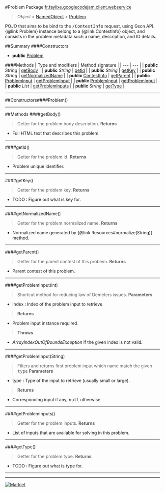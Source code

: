 #Problem
Package [fr.faylixe.googlecodejam.client.webservice](README.md)<br>

> *Object* > [NamedObject](ommon/NamedObject.md) > [Problem](Problem.md)

<p>POJO that aims to be bind to the <tt>/ContestInfo</tt>
 request, using Gson API. {@link Problem} instance belong
 to a {@link ContestInfo} object, and consists in the problem
 metadata such a name, description, and IO details.</p>

##Summary
####Constructors
* **public** [Problem](#problem)

####Methods
| Type and modifiers | Method signature |
| --- | --- |
| **public** *String* | [getBody](#getbody) |
| **public** *String* | [getId](#getid) |
| **public** *String* | [getKey](#getkey) |
| **public** *String* | [getNormalizedName](#getnormalizedname) |
| **public** [ContestInfo](ContestInfo.md) | [getParent](#getparent) |
| **public** [ProblemInput](ProblemInput.md) | [getProblemInput](#getprobleminputint) |
| **public** [ProblemInput](ProblemInput.md) | [getProblemInput](#getprobleminputstring) |
| **public** *List* | [getProblemInputs](#getprobleminputs) |
| **public** *String* | [getType](#gettype) |

---


##Constructors####Problem()
> 

---


##Methods
####getBody()
> Getter for the problem body description.
> **Returns**
* Full HTML text that describes this problem.


---

####getId()
> Getter for the problem id.
> **Returns**
* Problem unique identifier.


---

####getKey()
> Getter for the problem key.
> **Returns**
* TODO : Figure out what is key for.


---

####getNormalizedName()
> Getter for the problem normalized name.
> **Returns**
* Normalized name generated by {@link Resources#normalize(String)} method.


---

####getParent()
> Getter for the parent contest of this problem.
> **Returns**
* Parent contest of this problem.


---

####getProblemInput(int)
> Shortcut method for reducing law of Demeters issues.
> **Parameters**
* index : Index of the problem input to retrieve.

> **Returns**
* Problem input instance required.

> **Throws**
* *ArrayIndexOutOfBoundsException* If the given index is not valid.


---

####getProblemInput(String)
> Filters and returns first problem input which name
 match the given <tt>type</tt>
> **Parameters**
* type : Type of the input to retrieve (usually small or large).

> **Returns**
* Corresponding input if any, <tt>null</tt> otherwise.


---

####getProblemInputs()
> Getter for the problem inputs.
> **Returns**
* List of inputs that are available for solving in this problem.


---

####getType()
> Getter for the problem type.
> **Returns**
* TODO : Figure out what is type for.


---

---

[![Marklet](https://img.shields.io/badge/Generated%20by-Marklet-green.svg)](https://github.com/Faylixe/marklet)